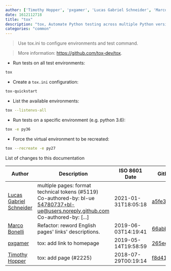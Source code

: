 ```yaml
---
author: ['Timothy Hopper', 'pxgamer', 'Lucas Gabriel Schneider', 'Marco Bonelli']
date: 1612112718
title: "tox"
description: "tox, Automate Python testing across multiple Python versions."
categories: "common"
---
```

> Use tox.ini to configure environments and test command.

> More information: <https://github.com/tox-dev/tox>.

- Run tests on all test environments:

```bash
tox
```

- Create a `tox.ini` configuration:

```bash
tox-quickstart
```

- List the available environments:

```bash
tox --listenvs-all
```

- Run tests on a specific environment (e.g. python 3.6):

```bash
tox -e py36
```

- Force the virtual environment to be recreated:

```bash
tox --recreate -e py27
```
List of changes to this documentation


Author | Description | ISO 8601 Date | GitHub link
------|-----|-----|-----
[Lucas Gabriel Schneider](mailto:casdpa@gmail.com) | multiple pages: format technical tokens (#5119) Co-authored-by: bl-ue <54780737+bl-ue@users.noreply.github.com> Co-authored-by: [...] | 2021-01-31T18:05:18 | [a5fe31bc47ae](https://github.com/tldr-pages/tldr/commit/a5fe31bc47aece3efa5e66b52b3cf384f27d5d72)
[Marco Bonelli](mailto:marco@mebeim.net) | Refactor: reword English pages' links' descriptions. | 2019-06-03T14:19:41 | [66abb98ce935](https://github.com/tldr-pages/tldr/commit/66abb98ce935c0f4516bf30c4d6da72180d5a3ab)
[pxgamer](mailto:owzie123@gmail.com) | tox: add link to homepage | 2019-05-14T19:58:59 | [265ee790606b](https://github.com/tldr-pages/tldr/commit/265ee790606b8dfbac8ca676a097b3197aff473e)
[Timothy Hopper](mailto:tdhopper@users.noreply.github.com) | tox: add page (#2225) | 2018-07-29T00:19:14 | [f8d410629d93](https://github.com/tldr-pages/tldr/commit/f8d410629d93c8930c7e875e46f111afc5558798)

